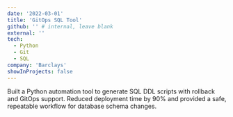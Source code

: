 ```yaml
---
date: '2022-03-01'
title: 'GitOps SQL Tool'
github: '' # internal, leave blank
external: ''
tech:
  - Python
  - Git
  - SQL
company: 'Barclays'
showInProjects: false
---
```


Built a Python automation tool to generate SQL DDL scripts with rollback and GitOps support. Reduced deployment time by 90% and provided a safe, repeatable workflow for database schema changes.
